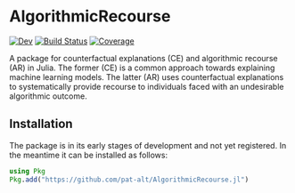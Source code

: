 # AlgorithmicRecourse

<!-- [![Stable](https://img.shields.io/badge/docs-stable-blue.svg)](https://pat-alt.github.io/AlgorithmicRecourse.jl/stable) -->
[![Dev](https://img.shields.io/badge/docs-dev-blue.svg)](https://pat-alt.github.io/AlgorithmicRecourse.jl/dev)
[![Build Status](https://github.com/pat-alt/AlgorithmicRecourse.jl/actions/workflows/CI.yml/badge.svg?branch=main)](https://github.com/pat-alt/AlgorithmicRecourse.jl/actions/workflows/CI.yml?query=branch%3Amain)
[![Coverage](https://codecov.io/gh/pat-alt/AlgorithmicRecourse.jl/branch/main/graph/badge.svg)](https://codecov.io/gh/pat-alt/AlgorithmicRecourse.jl)

A package for counterfactual explanations (CE) and algorithmic recourse (AR) in Julia. The former (CE) is a common approach towards explaining machine learning models. The latter (AR) uses counterfactual explanations to systematically provide recourse to individuals faced with an undesirable algorithmic outcome. 

## Installation

The package is in its early stages of development and not yet registered. In the meantime it can be installed as follows:

```julia
using Pkg
Pkg.add("https://github.com/pat-alt/AlgorithmicRecourse.jl")
```

